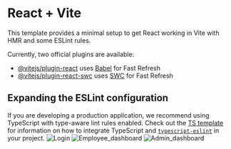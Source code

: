 # React + Vite

This template provides a minimal setup to get React working in Vite with HMR and some ESLint rules.

Currently, two official plugins are available:

- [@vitejs/plugin-react](https://github.com/vitejs/vite-plugin-react/blob/main/packages/plugin-react) uses [Babel](https://babeljs.io/) for Fast Refresh
- [@vitejs/plugin-react-swc](https://github.com/vitejs/vite-plugin-react/blob/main/packages/plugin-react-swc) uses [SWC](https://swc.rs/) for Fast Refresh

## Expanding the ESLint configuration

If you are developing a production application, we recommend using TypeScript with type-aware lint rules enabled. Check out the [TS template](https://github.com/vitejs/vite/tree/main/packages/create-vite/template-react-ts) for information on how to integrate TypeScript and [`typescript-eslint`](https://typescript-eslint.io) in your project.
![Login](https://github.com/user-attachments/assets/4d5f0a78-8a3e-419c-995b-949dd6313294)
![Employee_dashboard](https://github.com/user-attachments/assets/cb78907f-7245-43ff-b202-4cc5dfc70243)
![Admin_dashboard](https://github.com/user-attachments/assets/7c413be2-7718-4d36-942e-8ae87cca5fc1)
